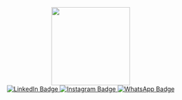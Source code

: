 <div id="header" align="center">
  <img src="https://i.giphy.com/media/v1.Y2lkPTc5MGI3NjExcXphMG04NHJsYzdxYm9qN3E0ZGpobTNrYWxjbm1rdHJpMnI3dXU4NiZlcD12MV9pbnRlcm5hbF9naWZfYnlfaWQmY3Q9Zw/RbtJJPft2P7rcpbBdb/giphy.gif" width="180"/>
</div>

<div id="badges" align="center">
  <a href="https://www.linkedin.com/in/mohtashimkhan17/">
    <img src="https://img.shields.io/badge/LinkedIn-blue?style=for-the-badge&logo=linkedin&logoColor=white" alt="LinkedIn Badge"/>
  </a>
  <a href="https://www.instagram.com/_.its_me_mariooo._/">
    <img src="https://img.shields.io/badge/Instagram-red?style=for-the-badge&logo=instagram&logoColor=white" alt="Instagram Badge"/>
  </a>
  <a href="https://api.whatsapp.com/send/?phone=%2B92282359199&text&type=phone_number&app_absent=0">
    <img src="https://img.shields.io/badge/WhatsApp-green?style=for-the-badge&logo=whatsapp&logoColor=white" alt="WhatsApp Badge"/>
  </a>
</div>
